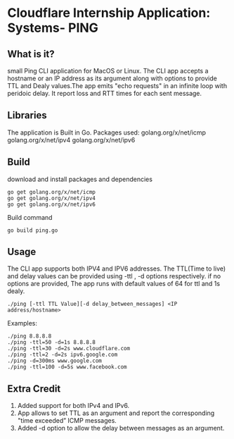 # Cloudflare Internship Application: Systems- PING

## What is it?

small Ping CLI application for MacOS or Linux. The CLI app accepts a hostname or an IP address as its argument along with options to provide TTL and Dealy values.The app emits "echo requests" in an infinite loop with peridoic delay. It report loss and RTT times for each sent message.

## Libraries
The application is Built in Go. Packages used: golang.org/x/net/icmp golang.org/x/net/ipv4 golang.org/x/net/ipv6

## Build
download and install packages and dependencies
```
go get golang.org/x/net/icmp
go get golang.org/x/net/ipv4
go get golang.org/x/net/ipv6

```
Build command
```
go build ping.go

```
## Usage
The CLI app supports both IPV4 and IPV6 addresses. The TTL(Time to live) and delay values can be provided using -ttl , -d options respectively. if no options are provided, The app runs with default values of 64 for ttl and 1s dealy.   
```
./ping [-ttl TTL Value][-d delay_between_messages] <IP address/hostname>
```
Examples:
```
./ping 8.8.8.8
./ping -ttl=50 -d=1s 8.8.8.8
./ping -ttl=30 -d=2s www.cloudflare.com
./ping -ttl=2 -d=2s ipv6.google.com
./ping -d=300ms www.google.com
./ping -ttl=100 -d=5s www.facebook.com
```
## Extra Credit

1. Added support for both IPv4 and IPv6.
2. App allows to set TTL as an argument and report the corresponding "time exceeded” ICMP messages.
3. Added -d option to allow the delay between messages as an argument.
